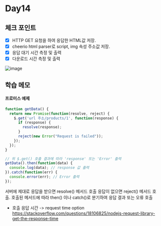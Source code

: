 # Day14

## 체크 포인트
- [x] HTTP GET 요청을 하여 응답한 HTML값 저장.
- [x] cheerio html parser로 script, img 속성 주소값 저장.
- [x] 응답 대기 시간 측정 및 출력
- [x] 다운로드 시간 측정 및 출력

![image](https://user-images.githubusercontent.com/64758931/182864178-ed72cb82-2c6d-44bf-9b41-3ec954e5cd38.png)


## 학습 메모

#### 프로미스 예제

```javascript
function getData() {
  return new Promise(function(resolve, reject) {
    $.get('url 주소/products/1', function(response) {
      if (response) {
        resolve(response);
      }
      reject(new Error("Request is failed"));
    });
  });
}

// 위 $.get() 호출 결과에 따라 'response' 또는 'Error' 출력
getData().then(function(data) {
  console.log(data); // response 값 출력
}).catch(function(err) {
  console.error(err); // Error 출력
});
```
서버에 제대로 응답을 받으면 resolve() 메서드 호출
응답이 없으면 reject() 메서드 호출.
호출된 메서드에 따라 then() 이나 catch()로 분기하여 응답 결과 또는 오류 호출

- 호출 응답 시간 -> request time option
https://stackoverflow.com/questions/18106825/nodejs-request-library-get-the-response-time


